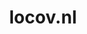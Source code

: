 ---
layout: post
title:  "locov.nl"
internal_url:  "/dutchgov/locov.nl.html"
categories: dutchgov
---